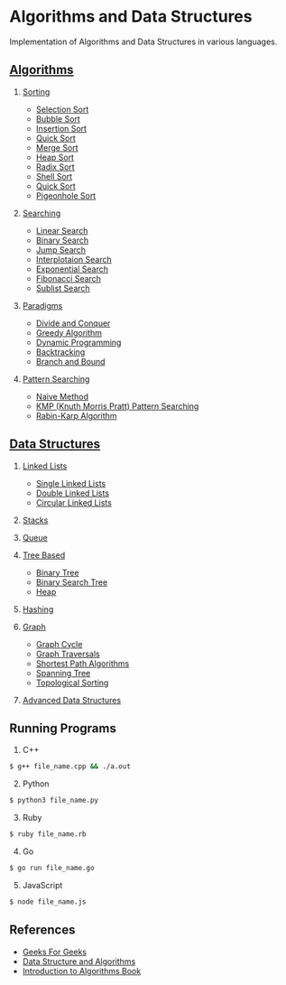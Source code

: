 # Algorithms and Data Structures

Implementation of Algorithms and Data Structures in various languages.

## [Algorithms](Algorithms)

1. [Sorting](Algorithms/Sorting)
    - [Selection Sort](Algorithms/Sorting/Selection%20Sort)
    - [Bubble Sort](Algorithms/Sorting/Bubble%20Sort)
    - [Insertion Sort](Algorithms/Sorting/Insertion%20Sort)
    - [Quick Sort](Algorithms/Sorting/Quick%20Sort)
    - [Merge Sort](Algorithms/Sorting/Merge%20Sort)
    - [Heap Sort](Algorithms/Sorting/Heap%20Sort)
    - [Radix Sort](Algorithms/Sorting/Radix%20Sort)
    - [Shell Sort](Algorithms/Sorting/Shell%20Sort)
    - [Quick Sort](Algorithms/Sorting/Quick%20Sort)
    - [Pigeonhole Sort](Algorithms/Sorting/Pigeonhole%20Sort)

2. [Searching](Algorithms/Searching)
    - [Linear Search](Algorithms/Searching/Linear%20Search)
    - [Binary Search](Algorithms/Searching/Binary%20Search)
    - [Jump Search](Algorithms/Searching/Jump%20Search)
    - [Interplotaion Search](Algorithms/Searching/Interplotaion%20Search)
    - [Exponential Search](Algorithms/Searching/Exponential%20Search)
    - [Fibonacci Search](Algorithms/Searching/Fibonacci%20Search)
    - [Sublist Search](Algorithms/Search/Sublist%20Search)

3. [Paradigms](Algorithms/Paradigms)
    - [Divide and Conquer](Algorithms/Paradigms/Divide%20and%20Conquer)
    - [Greedy Algorithm](Algorithms/Paradigms/Greedy%20Algorithms)
    - [Dynamic Programming](Algorithms/Paradigms/Dynamic%20Programming)
    - [Backtracking](Algorithms/Paradigms/Backtracking)
    - [Branch and Bound](Algorithms/Paradigms/Branch%20and%20Bound)

4. [Pattern Searching](Algorithms/Pattern%20Searching)
    - [Naive Method](Algorithms/Pattern%20Searching/Naive%20Method)
    - [KMP (Knuth Morris Pratt) Pattern Searching](Algorithms/Pattern%20Searching/KMP%20%28Knuth%20Morris%20Pratt%29%20Pattern%20Searching)
    - [Rabin-Karp Algorithm](Algorithms/Pattern%20Searching/Rabin-Karp%20Algorithm)

## [Data Structures](Data%20Structures)

1. [Linked Lists](Data%20Structures/Linked%20Lists)
    - [Single Linked Lists](Data%20Structures/Linked%20Lists/Singly%20Linked%20Lists)
    - [Double Linked Lists](Data%20Structures/Linked%20Lists/Doubly%20Linked%20Lists)
    - [Circular Linked Lists](Data%20Structures/Linked%20Lists/Circular%20Linked%20Lists)

2. [Stacks](Data%20Structures/Stack)

3. [Queue](Data%20Structures/Queue)

4. [Tree Based](Data%20Structures/Tree%20Based)
    - [Binary Tree](Data%20Structures/Tree%20Based/Binary%20Tree)
    - [Binary Search Tree](Data%20Structures/Tree%20Based/Binary%20Search%20Tree)
    - [Heap](Data%20Structures/Tree%20Based/Heap)

5. [Hashing](Data%20Structures/Hashing)

6. [Graph](Data%20Structures/Graph)
    - [Graph Cycle](Data%20Structures/Graph/Graph%20Cycle)
    - [Graph Traversals](Data%20Structures/Graph/Graph%20traversals)
    - [Shortest Path Algorithms](Data%20Structures/Graph/Shortest%20Path%20Algorithms)
    - [Spanning Tree](Data%20Structures/Graph/Spanning%20Tree)
    - [Topological Sorting](Data%20Structures/Graph/Topological%20Sorting)

7. [Advanced Data Structures](Data%20Structures/Advanced%20Data%20Structures)

## Running Programs

1. C++

```bash
$ g++ file_name.cpp && ./a.out
```

2. Python

```bash
$ python3 file_name.py
```

3. Ruby

```bash
$ ruby file_name.rb
```

4. Go

```bash
$ go run file_name.go
```

5. JavaScript

```bash
$ node file_name.js
```

## References

- [Geeks For Geeks](geeksforgeeks.org)
- [Data Structure and Algorithms](https://www.tutorialspoint.com/data_structures_algorithms/)
- [Introduction to Algorithms Book](https://www.amazon.com/Introduction-Algorithms-3rd-MIT-Press/dp/0262033844)

